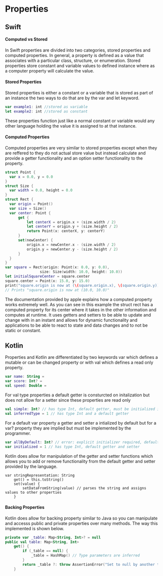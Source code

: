 # **Properties**

## **Swift**

#### **Computed vs Stored**

In Swift properties are divided into two categories, stored properties and computed properties.
In general, a property is defined as a value that associates with a particular class, structure, or enumeration.
Stored properties store constant and variable values to defined instance where as a computer property will calculate the value.

#### **Stored Properties**

Stored properties is either a constant or a variable that is stored as part of an instance the two ways to do that are by the var and let keyword.

```swift
var example1: int //stored as variable
let example2: int //stored as constant
```

These properties function just like a normal constant or variable would any other language holding the value it is assigned to at that instance.

 #### **Computed Properties**
 
 Computed properties are very similar to stored properties except when they are reffered to they do not actual store value but instead calculate and provide a getter functionality and an option setter functionality to the property.
  
  ```swift
  struct Point {
    var x = 0.0, y = 0.0
}
struct Size {
    var width = 0.0, height = 0.0
}
struct Rect {
    var origin = Point()
    var size = Size()
    var center: Point {
        get {
            let centerX = origin.x + (size.width / 2)
            let centerY = origin.y + (size.height / 2)
            return Point(x: centerX, y: centerY)
        }
        set(newCenter) {
            origin.x = newCenter.x - (size.width / 2)
            origin.y = newCenter.y - (size.height / 2)
        }
    }
}
var square = Rect(origin: Point(x: 0.0, y: 0.0),
                  size: Size(width: 10.0, height: 10.0))
let initialSquareCenter = square.center
square.center = Point(x: 15.0, y: 15.0)
print("square.origin is now at (\(square.origin.x), \(square.origin.y))")
// Prints "square.origin is now at (10.0, 10.0)"
```
The documentation provided by apple explains how a computed property works extremely well.  As you can see in this example the struct rect has a computed property for its center where it takes in the other information and computes at runtime.  It uses getters and setters to be able to update and change with in an instant and allows for dynamic functionality and applications to be able to react to state and data changes and to not be static or constant.


## **Kotlin**

Properties and Kotlin are differentiated by two keywords var which defines a mutable or can be changed property or with val which defines a read only property.

```kotlin
var name: String =
var score: Int? =
val speed: Double =
```

For val type properties a default getter is consturcted on initalization but does not allow for a setter since these properties are read only

```kotlin
val simple: Int? // has type Int, default getter, must be initialized in constructor
val inferredType = 1 // has type Int and a default getter
```

For a default var property a getter and setter a intialized by default but for a var? property they are implied but must be implemented by the programmer.

```kotlin
var allByDefault: Int? // error: explicit initializer required, default getter and setter implied
var initialized = 1 // has type Int, default getter and setter
```

Kotlin does allow for manipulation of the getter and setter functions which allows you to add or remove functionality from the default getter and setter provided by the language.

```koltin
var stringRepresentation: String
    get() = this.toString()
    set(value) {
        setDataFromString(value) // parses the string and assigns values to other properties
    }
```

#### **Backing Properties**

Kotlin does allow for backing property similar to Java so you can manipulate and accesss public and private properties over many methods.  The way this implemented is shown below.

```kotlin
private var _table: Map<String, Int>? = null
public val table: Map<String, Int>
    get() {
        if (_table == null) {
            _table = HashMap() // Type parameters are inferred
        }
        return _table ?: throw AssertionError("Set to null by another thread")
    }
```

